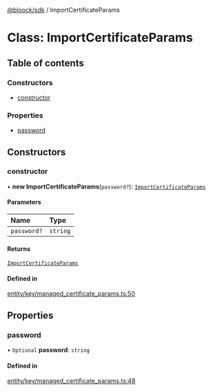 [@bloock/sdk](../index.md) / ImportCertificateParams

# Class: ImportCertificateParams

## Table of contents

### Constructors

- [constructor](ImportCertificateParams.md#constructor)

### Properties

- [password](ImportCertificateParams.md#password)

## Constructors

### constructor

• **new ImportCertificateParams**(`password?`): [`ImportCertificateParams`](ImportCertificateParams.md)

#### Parameters

| Name | Type |
| :------ | :------ |
| `password?` | `string` |

#### Returns

[`ImportCertificateParams`](ImportCertificateParams.md)

#### Defined in

[entity/key/managed_certificate_params.ts:50](https://github.com/bloock/bloock-sdk/blob/b0d86bb/languages/js/src/entity/key/managed_certificate_params.ts#L50)

## Properties

### password

• `Optional` **password**: `string`

#### Defined in

[entity/key/managed_certificate_params.ts:48](https://github.com/bloock/bloock-sdk/blob/b0d86bb/languages/js/src/entity/key/managed_certificate_params.ts#L48)
